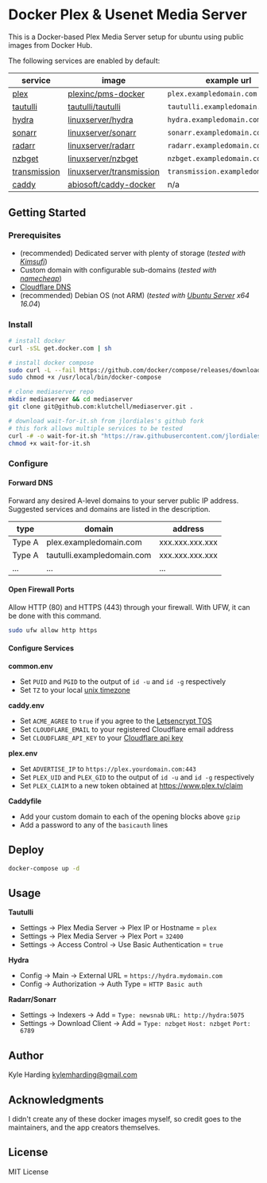 # Docker Plex & Usenet Media Server #

This is a Docker-based Plex Media Server setup for ubuntu using public images from Docker Hub.

The following services are enabled by default:

|service|image|example url|
|---|---|---|
|[plex](plex.tv)|[plexinc/pms-docker](https://hub.docker.com/r/plexinc/pms-docker/)|`plex.exampledomain.com`|
|[tautulli](http://tautulli.com/)|[tautulli/tautulli](https://hub.docker.com/r/tautulli/tautulli/)|`tautulli.exampledomain.com`|
|[hydra](github.com/theotherp/nzbhydra)|[linuxserver/hydra](https://hub.docker.com/r/linuxserver/hydra/)|`hydra.exampledomain.com`|
|[sonarr](sonarr.tv)|[linuxserver/sonarr](https://hub.docker.com/r/linuxserver/sonarr/)|`sonarr.exampledomain.com`|
|[radarr](radarr.video)|[linuxserver/radarr](https://hub.docker.com/r/linuxserver/radarr/)|`radarr.exampledomain.com`|
|[nzbget](nzbget.net)|[linuxserver/nzbget](https://hub.docker.com/r/linuxserver/nzbget/)|`nzbget.exampledomain.com`|
|[transmission](transmissionbt.com)|[linuxserver/transmission](https://hub.docker.com/r/linuxserver/transmission/)|`transmission.exampledomain.com`|
|[caddy](https://caddyserver.com/)|[abiosoft/caddy-docker](https://hub.docker.com/r/abiosoft/caddy/)|n/a|

## Getting Started

### Prerequisites

* (recommended) Dedicated server with plenty of storage
(_tested with [Kimsufi](https://www.kimsufi.com/ca/en/servers.xml)_)
* Custom domain with configurable sub-domains
(_tested with [namecheap](https://www.namecheap.com/)_)
* [Cloudflare DNS](https://www.cloudflare.com/)
* (recommended) Debian OS (not ARM)
(_tested with [Ubuntu Server](https://www.ubuntu.com/download/server) x64 16.04_)

### Install

```bash
# install docker
curl -sSL get.docker.com | sh

# install docker compose
sudo curl -L --fail https://github.com/docker/compose/releases/download/1.21.2/run.sh -o /usr/local/bin/docker-compose
sudo chmod +x /usr/local/bin/docker-compose

# clone mediaserver repo
mkdir mediaserver && cd mediaserver
git clone git@github.com:klutchell/mediaserver.git .

# download wait-for-it.sh from jlordiales's github fork
# this fork allows multiple services to be tested
curl -# -o wait-for-it.sh "https://raw.githubusercontent.com/jlordiales/wait-for-it/master/wait-for-it.sh"
chmod +x wait-for-it.sh
```

### Configure

#### Forward DNS

Forward any desired A-level domains to your server public IP address. Suggested services
and domains are listed in the description.

|type|domain|address|
|---|---|---|
|Type A|plex.exampledomain.com|xxx.xxx.xxx.xxx|
|Type A|tautulli.exampledomain.com|xxx.xxx.xxx.xxx|
|...|...|...|

#### Open Firewall Ports

Allow HTTP (80) and HTTPS (443) through your firewall. With UFW, it can be done with
this command.

```bash
sudo ufw allow http https
```

#### Configure Services

**common.env**
* Set `PUID` and `PGID` to the output of `id -u` and `id -g` respectively
* Set `TZ` to your local [unix timezone](https://en.wikipedia.org/wiki/List_of_tz_database_time_zones)

**caddy.env**
* Set `ACME_AGREE` to `true` if you agree to the [Letsencrypt TOS](https://docs.google.com/viewer?url=https%3A%2F%2Fletsencrypt.org%2Fdocuments%2F2017.11.15-LE-SA-v1.2.pdf&pdf=true)
* Set `CLOUDFLARE_EMAIL` to your registered Cloudflare email address
* Set `CLOUDFLARE_API_KEY` to your [Cloudflare api key](https://support.cloudflare.com/hc/en-us/articles/200167836-Where-do-I-find-my-Cloudflare-API-key-)

**plex.env**
* Set `ADVERTISE_IP` to `https://plex.yourdomain.com:443`
* Set `PLEX_UID` and `PLEX_GID` to the output of `id -u` and `id -g` respectively
* Set `PLEX_CLAIM` to a new token obtained at https://www.plex.tv/claim

**Caddyfile**
* Add your custom domain to each of the opening blocks above `gzip`
* Add a password to any of the `basicauth` lines

## Deploy

```bash
docker-compose up -d
```

## Usage

**Tautulli**
* Settings -> Plex Media Server -> Plex IP or Hostname = `plex`
* Settings -> Plex Media Server -> Plex Port = `32400`
* Settings -> Access Control -> Use Basic Authentication = `true`

**Hydra**
* Config -> Main -> External URL = `https://hydra.mydomain.com`
* Config -> Authorization -> Auth Type = `HTTP Basic auth`

**Radarr/Sonarr**
* Settings -> Indexers -> Add = `Type: newsnab` `URL: http://hydra:5075`
* Settings -> Download Client -> Add = `Type: nzbget` `Host: nzbget` `Port: 6789`

## Author

Kyle Harding <kylemharding@gmail.com>

## Acknowledgments

I didn't create any of these docker images myself, so credit goes to the
maintainers, and the app creators themselves.

## License

MIT License